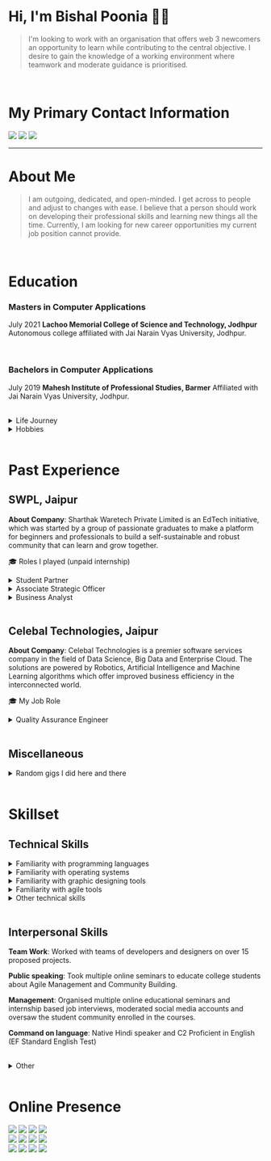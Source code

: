 # Hi, I'm Bishal Poonia 👋🏻

> I'm looking to work with an organisation that offers web 3 newcomers an opportunity to learn while contributing to the central objective. I desire to gain the knowledge of a working environment where teamwork and moderate guidance is prioritised.
> 
</br>

# My Primary Contact Information

[<img src="https://img.shields.io/badge/Email-Bishalpoonia@gmail.com-red?&style=for-the-badge&logo=gmail&logoColor=red">](mailto:bishalpoonia@gmail.com)
[<img src="https://img.shields.io/badge/Twitter-0xPoonia-blue?style=for-the-badge&logo=twitter">](https://twitter.com/0xPoonia)
[<img src="https://img.shields.io/badge/LinkedIn-Bishal%20Poonia-blue?&style=for-the-badge&logo=linkedin&logoColor=white">](https://www.linkedin.com/in/bishalpoonia)

---

# About Me

> I am outgoing, dedicated, and open-minded. I get across to people and adjust to changes with ease. I believe that a person should work on developing their professional skills and learning new things all the time. Currently, I am looking for new career opportunities my current job position cannot provide.
> 

</br>

# Education


### Masters in Computer Applications
July 2021
**Lachoo Memorial College of Science and Technology, Jodhpur**
Autonomous college affiliated with Jai Narain Vyas University, Jodhpur.

</br>


### Bachelors in Computer Applications
July 2019
**Mahesh Institute of Professional Studies, Barmer**
Affiliated with Jai Narain Vyas University, Jodhpur.

</br>

<details>
<summary>
Life Journey
</summary>

- Both my parents belong to a very small and remote village in Barmer, Rajasthan.
- Me, the son of a soldier, was born in Indore, Madhya Pradesh, in October 1997.
- My father worked as an instructor, so my upbringing was focused on discipline and punctuality.
- Due to the nature of my father’s profession, I had to change 9 cities across the country which resulted in me being enrolled on 7 schools and 3 colleges, this transition made me learn how to adapt and accommodate the changes around me quickly.
- I was first introduced to a computer machine when I was 7 years old and instantly fell in love with the technology. From that point onwards, never looked back.
- In my senior secondary education, I opted for the commerce stream.
- Started my career with many random unpaid internships online.
- My first actual full-time job role was as a quality assurance engineer.
- Joined Solana HackerHouse in Bangalore and started exploring Web 3.0.
</details>

<details>
<summary>
Hobbies
</summary>

- Lived a bachelor's life for a significant amount of time, and developed a love for cooking.
- Veteran otaku, following many anime and manga/manhwa.
- Enjoy being a part of running marathons.
- Love to constantly dig into new technologies and innovations, reading articles on success stories and upcoming trends.
</details>

</br>

# Past Experience

## SWPL, Jaipur

**About Company**: Sharthak Waretech Private Limited is an EdTech initiative, which was started by a group of passionate graduates to make a platform for beginners and professionals to build a self-sustainable and robust community that can learn and grow together.

🎓 Roles I played (unpaid internship)

<details>
<summary>
Student Partner
</summary>    
    From October 2020 to December 2020
    
    - As a partner, I played the role of campus ambassador and promoted SWPL content in my peer connections.
    - Made graphical content for advertising purposes.
    - Wrote articles for upcoming opportunities.
    - Handled the marketing for selling courses on various social media platforms.
    - Presented new technologies as a seminar to promote the company.
    - Advertised the Internship opportunities provided by the company.
</details>

<details>
<summary>
Associate Strategic Officer
</summary>    
    From January 2021 to October 2021
    
    - Organised and led the Student Partner Program.
    - Created graphical content and brochures for the company.
    - Created new leads for seminars on behalf of the company.
    - Organised online seminars and managed the events.
    - Contributed to the audience growth and scaling of the company.
    - Moderated the student base of multiple different courses.
    - Created, managed, and moderated the social media platforms on behalf of the company.
</details>

<details>
<summary>
Business Analyst
</summary>    
    From January 2021 to October 2021
    
    - Generated leads and opportunities for technical projects.
    - Attended client interactions over the internet as well as in person.
    - Initiated the client communication, and handled the business evaluation, requirement gathering, and solution proposals.
    - Conducted requirement analysis and proof of concept along with a team of technical professionals.
    - Organised scrum calls and played the role of scrum master for the team.
    - Created business requirement documents, system requirement sheets, business proposals, time and resource management sheets, and other business documents.
    - Trained junior business analysts by transferring experience & knowledge and allowing them to observe by being a part of the real client interactions.
</details>

</br>

## Celebal Technologies, Jaipur

**About Company**: Celebal Technologies is a premier software services company in the field of Data Science, Big Data and Enterprise Cloud. The solutions are powered by Robotics, Artificial Intelligence and Machine Learning algorithms which offer improved business efficiency in the interconnected world.

🎓 My Job Role 

<details>
<summary>
Quality Assurance Engineer
</summary>
    From March 2021 to the Present (May 2022)

    - Creation of test plans, test cases, and bug reports on MS Excel and Azure DevOps.
    - Creating automation scripts for common tasks using Selenium and Cypress.
    - Executing test cases manually over secure VPNs and VDIs.
    - Conducting exploratory, smoke, and regression testing with every new patch.
    - Training junior QA engineers by providing L&D material and guiding them with automation scripts.
</details>

</br>

## Miscellaneous
<details>
<summary>
Random gigs I did here and there
</summary>
  
    - Troubleshoot and fix general issues with computers for a small fee, being a school kid.
    - Taught grown-ups how to use the computer in a small coaching shop for a few years, being in Class 10th to 12th.
    - Worked occasionally with multiple outdoor catering services and worked as a night shift caterer, being in the college.
    - Worked in a payment solution shop where I helped people deposit and withdraw physical cash using online methods.
    - Worked as a content creator for an online celebrity magazine company.
    - Worked with a tour and travel startup to collaborate with various hotels across the country.
</details>

</br>

# Skillset

## Technical Skills

<details>
<summary>
Familiarity with programming languages
</summary>

    - C/C++
    - Java
    - HTML/CSS
    - JavaScript
    - Python
    - SQL
</details>

<details>
<summary>
Familiarity with operating systems
</summary>

    - Windows (PC)
    - Debian (Ubuntu, Pop!_OS)
    - RHEL (CentOS)
    - Android
</details>

<details>
<summary>
Familiarity with graphic designing tools
</summary>

    - Adobe Photoshop
    - Adobe Illustrator
    - Adobe After Effects
    - Adobe XD
    - Figma
    - Canva
</details>

<details>
<summary>
Familiarity with agile tools
</summary>

    - Azure DevOps
    - Trello
    - Slack
    - Discord
</details>

<details>
<summary>
Other technical skills
</summary>

    - Microsoft Office (Word/Excel/PowerPoint/OneNote)
    - LibreOffice (Writer/Calc)
    - Audacity (Audio)
    - Handbreak (Video Encoder)
</details>

</br>

## Interpersonal Skills

**Team Work**: Worked with teams of developers and designers on over 15 proposed projects.

**Public speaking**: Took multiple online seminars to educate college students about Agile Management and Community Building.

**Management**: Organised multiple online educational seminars and internship based job interviews, moderated social media accounts and oversaw the student community enrolled in the courses.

**Command on language**: Native Hindi speaker and C2 Proficient in English (EF Standard English Test)

</br>

<details>
<summary>
Other
</summary>

- Received “Excellent” grade certificate from Bhartiya Sanskriti Gyan Pariksha, Haridwar (2011)
- Received Proficiency certificate in MS-Office 2010 by RKCL (2013)
- Completed RS-CIT with 62% in the year 2014
- Received “A” grade certificate for completing Diploma in Computer Application (2015)
- Received “A” grade certificate for completing Diploma in Hardware and Networking (2015)
- Received completion certificates in C, C++, Java, Swift, HTML, SQL, JS and Python from SoloLearn
- Received completion certificate in Responsive Web Design by FreeCodeCamp
- SWPL Student Partner 2.0 Letter of Recommendation
</details>

</br>

# Online Presence

[<img src="https://img.shields.io/badge/LinkedIn-%23eeeeee.svg?&style=for-the-badge&logo=linkedin&logoColor=blue">](https://www.linkedin.com/in/bishalpoonia)
[<img src="https://img.shields.io/badge/GitHub-%23eeeeee.svg?&style=for-the-badge&logo=github&logoColor=black">](https://github.com/BishuPoonia)
[<img src="https://img.shields.io/badge/Twitter-%23eeeeee.svg?&style=for-the-badge&logo=twitter&logoColor=blue">](https://twitter.com/0xPoonia)
[<img src="https://img.shields.io/badge/Discord-%23eeeeee.svg?&style=for-the-badge&logo=discord&logoColor=blue">](https://discordapp.com/users/297049341124935682)
</br>
[<img src="https://img.shields.io/badge/Instagram-%23eeeeee.svg?&style=for-the-badge&logo=Instagram&logoColor=red">](https://www.instagram.com/bishalpoonia/)
[<img src="https://img.shields.io/badge/Reddit-%23eeeeee.svg?&style=for-the-badge&logo=reddit&logoColor=red">](https://www.reddit.com/user/Sufficient_Rush_8550)
[<img src="https://img.shields.io/badge/Figma-%23eeeeee.svg?&style=for-the-badge&logo=figma&logoColor=black">](https://www.figma.com/@bishu)
[<img src="https://img.shields.io/badge/Behance-%23eeeeee.svg?&style=for-the-badge&logo=behance&logoColor=black">](https://www.behance.net/bishupoo)
</br>
[<img src="https://img.shields.io/badge/MAL-%23eeeeee.svg?&style=for-the-badge&logo=myanimelist&logoColor=blue">](https://myanimelist.net/profile/BishuPoo)
[<img src="https://img.shields.io/badge/WhatsApp-%23eeeeee.svg?&style=for-the-badge&logo=whatsapp&logoColor=green">](https://wa.me/917742059898)
[<img src="https://img.shields.io/badge/Telegram-%23eeeeee.svg?&style=for-the-badge&logo=telegram&logoColor=blue">](https://t.me/beeshoe)
[<img src="https://img.shields.io/badge/Gmail-%23eeeeee.svg?&style=for-the-badge&logo=gmail&logoColor=red">](mailto:bishalpoonia@gmail.com)
